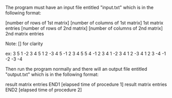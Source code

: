 The program must have an input file entitled "input.txt" which is in the following format:

[number of rows of 1st matrix] [number of columns of 1st matrix]
1st matrix entries
[number of rows of 2nd matrix] [number of columns of 2nd matrix]
2nd matrix entries

Note: [] for clarity

ex:
3 5
1 -2 3 4 5
1 2 -3 4 5
-1 2 3 4 5
5 4
-1 2 3 4
1 -2 3 4
1 2 -3 4
1 2 3 -4
-1 -2 -3 -4

Then run the program normally and there will an output file entitled "output.txt" which is in the following format:

result matrix entries
END1	[elapsed time of procedure 1]
result matrix entries
END2	[elapsed time of procedure 2]
